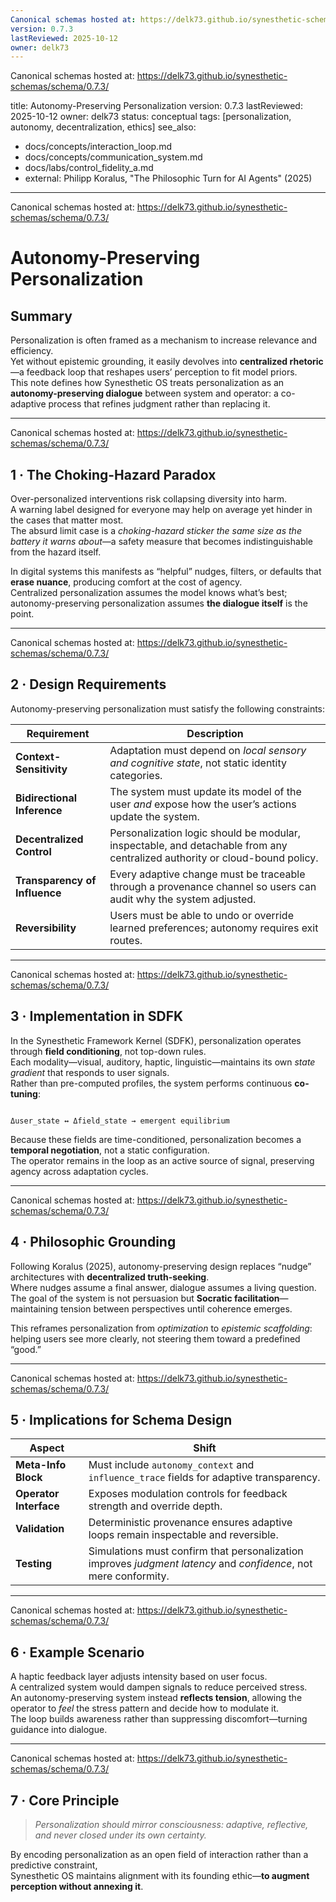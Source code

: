 ```yaml
---
Canonical schemas hosted at: https://delk73.github.io/synesthetic-schemas/schema/0.7.3/
version: 0.7.3
lastReviewed: 2025-10-12
owner: delk73
---
```

Canonical schemas hosted at: https://delk73.github.io/synesthetic-schemas/schema/0.7.3/

title: Autonomy-Preserving Personalization
version: 0.7.3
lastReviewed: 2025-10-12
owner: delk73
status: conceptual
tags: [personalization, autonomy, decentralization, ethics]
see_also:
  - docs/concepts/interaction_loop.md
  - docs/concepts/communication_system.md
  - docs/labs/control_fidelity_a.md
  - external: Philipp Koralus, "The Philosophic Turn for AI Agents" (2025)
---
Canonical schemas hosted at: https://delk73.github.io/synesthetic-schemas/schema/0.7.3/

# Autonomy-Preserving Personalization

## Summary
Personalization is often framed as a mechanism to increase relevance and efficiency.  
Yet without epistemic grounding, it easily devolves into **centralized rhetoric**—a feedback loop that reshapes users’ perception to fit model priors.  
This note defines how Synesthetic OS treats personalization as an **autonomy-preserving dialogue** between system and operator: a co-adaptive process that refines judgment rather than replacing it.

---
Canonical schemas hosted at: https://delk73.github.io/synesthetic-schemas/schema/0.7.3/

## 1 · The Choking-Hazard Paradox
Over-personalized interventions risk collapsing diversity into harm.  
A warning label designed for everyone may help on average yet hinder in the cases that matter most.  
The absurd limit case is a *choking-hazard sticker the same size as the battery it warns about*—a safety measure that becomes indistinguishable from the hazard itself.

In digital systems this manifests as “helpful” nudges, filters, or defaults that **erase nuance**, producing comfort at the cost of agency.  
Centralized personalization assumes the model knows what’s best; autonomy-preserving personalization assumes **the dialogue itself** is the point.

---
Canonical schemas hosted at: https://delk73.github.io/synesthetic-schemas/schema/0.7.3/

## 2 · Design Requirements
Autonomy-preserving personalization must satisfy the following constraints:

| Requirement | Description |
|-------------|-------------|
| **Context-Sensitivity** | Adaptation must depend on *local sensory and cognitive state*, not static identity categories. |
| **Bidirectional Inference** | The system must update its model of the user *and* expose how the user’s actions update the system. |
| **Decentralized Control** | Personalization logic should be modular, inspectable, and detachable from any centralized authority or cloud-bound policy. |
| **Transparency of Influence** | Every adaptive change must be traceable through a provenance channel so users can audit why the system adjusted. |
| **Reversibility** | Users must be able to undo or override learned preferences; autonomy requires exit routes. |

---
Canonical schemas hosted at: https://delk73.github.io/synesthetic-schemas/schema/0.7.3/

## 3 · Implementation in SDFK
In the Synesthetic Framework Kernel (SDFK), personalization operates through **field conditioning**, not top-down rules.  
Each modality—visual, auditory, haptic, linguistic—maintains its own *state gradient* that responds to user signals.  
Rather than pre-computed profiles, the system performs continuous **co-tuning**:

```

Δuser_state ↔ Δfield_state → emergent equilibrium

```

Because these fields are time-conditioned, personalization becomes a **temporal negotiation**, not a static configuration.  
The operator remains in the loop as an active source of signal, preserving agency across adaptation cycles.

---
Canonical schemas hosted at: https://delk73.github.io/synesthetic-schemas/schema/0.7.3/

## 4 · Philosophic Grounding
Following Koralus (2025), autonomy-preserving design replaces “nudge” architectures with **decentralized truth-seeking**.  
Where nudges assume a final answer, dialogue assumes a living question.  
The goal of the system is not persuasion but **Socratic facilitation**—maintaining tension between perspectives until coherence emerges.

This reframes personalization from *optimization* to *epistemic scaffolding*:  
helping users see more clearly, not steering them toward a predefined “good.”

---
Canonical schemas hosted at: https://delk73.github.io/synesthetic-schemas/schema/0.7.3/

## 5 · Implications for Schema Design
| Aspect | Shift |
|--------|--------|
| **Meta-Info Block** | Must include `autonomy_context` and `influence_trace` fields for adaptive transparency. |
| **Operator Interface** | Exposes modulation controls for feedback strength and override depth. |
| **Validation** | Deterministic provenance ensures adaptive loops remain inspectable and reversible. |
| **Testing** | Simulations must confirm that personalization improves *judgment latency* and *confidence*, not mere conformity. |

---
Canonical schemas hosted at: https://delk73.github.io/synesthetic-schemas/schema/0.7.3/

## 6 · Example Scenario
A haptic feedback layer adjusts intensity based on user focus.  
A centralized system would dampen signals to reduce perceived stress.  
An autonomy-preserving system instead **reflects tension**, allowing the operator to *feel* the stress pattern and decide how to modulate it.  
The loop builds awareness rather than suppressing discomfort—turning guidance into dialogue.

---
Canonical schemas hosted at: https://delk73.github.io/synesthetic-schemas/schema/0.7.3/

## 7 · Core Principle
> *Personalization should mirror consciousness: adaptive, reflective, and never closed under its own certainty.*

By encoding personalization as an open field of interaction rather than a predictive constraint,  
Synesthetic OS maintains alignment with its founding ethic—**to augment perception without annexing it**.
